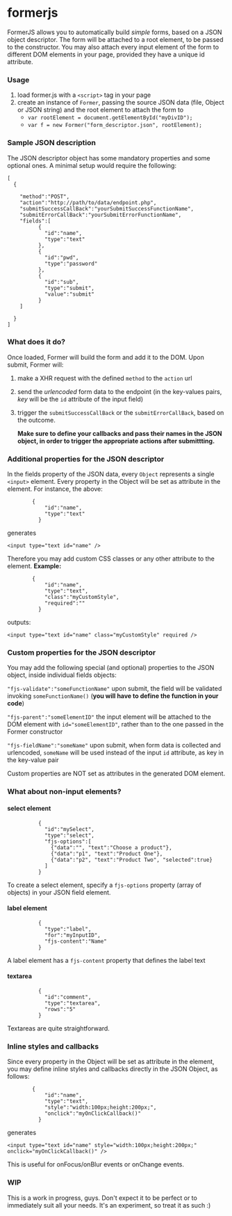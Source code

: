 # formerjs

FormerJS allows you to automatically build *simple* forms, based on a JSON object descriptor.
The form will be attached to a root element, to be passed to the constructor.
You may also attach every input element of the form to different DOM elements in your page, provided they have a unique id attribute.

### Usage
1. load former.js with a `<script>` tag in your page
2. create an instance of `Former`, passing the source JSON data (file, Object or JSON string) and the root element to attach the form to
    * `var rootElement = document.getElementById("myDivID");`
    * `var f = new Former("form_descriptor.json", rootElement);`

### Sample JSON description
The JSON descriptor object has some mandatory properties and some optional ones.
A minimal setup would require the following:
```
[
  {

    "method":"POST",
    "action":"http://path/to/data/endpoint.php",
    "submitSuccessCallBack":"yourSubmitSuccessFunctionName",
    "submitErrorCallBack":"yourSubmitErrorFunctionName",
    "fields":[
          {
            "id":"name",
            "type":"text"
          },
          {
            "id":"pwd",
            "type":"password"
          },
          {
            "id":"sub",
            "type":"submit",
            "value":"submit"
          }
    ]

  }
]
```

### What does it do?
Once loaded, Former will build the form and add it to the DOM.
Upon submit, Former will:
1. make a XHR request with the defined `method` to the `action` url
2. send the *urlencoded* form data to the endpoint (in the key-values pairs, *key* will be the `id` attribute of the input field)
3. trigger the `submitSuccessCallBack` or the `submitErrorCallBack`, based on the outcome.

    **Make sure to define your callbacks and pass their names in the JSON object, in order to trigger the appropriate actions after submittting.**

### Additional properties for the JSON descriptor
In the fields property of the JSON data, every `Object` represents a single `<input>` element.
Every property in the Object will be set as attribute in the element. For instance, the above:
```
        {
            "id":"name",
            "type":"text"
          }
```
generates
```
<input type="text id="name" />
```
Therefore you may add custom CSS classes or any other attribute to the element.
**Example:**
```
        {
            "id":"name",
            "type":"text",
            "class":"myCustomStyle",
            "required":""
          }
```
outputs:
```
<input type="text id="name" class="myCustomStyle" required />
```


### Custom properties for the JSON descriptor
You may add the following special (and optional) properties to the JSON object, inside individual fields objects:

`"fjs-validate":"someFunctionName"` upon submit, the field will be validated invoking `someFunctionName()` (**you will have to define the function in your code**)

`"fjs-parent":"someElementID"` the input element will be attached to the DOM element with `id="someElementID"`, rather than to the one passed in the Former constructor

`"fjs-fieldName":"someName"` upon submit, when form data is collected and urlencoded, `someName` will be used instead of the input `id` attribute, as key in the key-value pair

Custom properties are NOT set as attributes in the generated DOM element.

### What about non-input elements?

#### select element
```
          {
            "id":"mySelect",
            "type":"select",
            "fjs-options":[
              {"data":"", "text":"Choose a product"},
              {"data":"p1", "text":"Product One"},
              {"data":"p2", "text":"Product Two", "selected":true}
            ]
          }
```
To create a select element, specify a `fjs-options` property (array of objects) in your JSON field element.

#### label element
```
          {
            "type":"label",
            "for":"myInputID",
            "fjs-content":"Name"
          }
```
A label element has a `fjs-content` property that defines the label text

#### textarea
```
          {
            "id":"comment",
            "type":"textarea",
            "rows":"5"
          }
```
Textareas are quite straightforward.

### Inline styles and callbacks
Since every property in the Object will be set as attribute in the element, you may define inline styles and callbacks directly in the JSON Object, as follows:

```
        {
            "id":"name",
            "type":"text",
            "style":"width:100px;height:200px;",
            "onclick":"myOnClickCallback()"
          }
```
generates
```
<input type="text id="name" style="width:100px;height:200px;" onclick="myOnClickCallback()" />
```
This is useful for onFocus/onBlur events or onChange events.



### WIP
This is a work in progress, guys. Don't expect it to be perfect or to immediately suit all your needs. It's an experiment, so treat it as such :)
